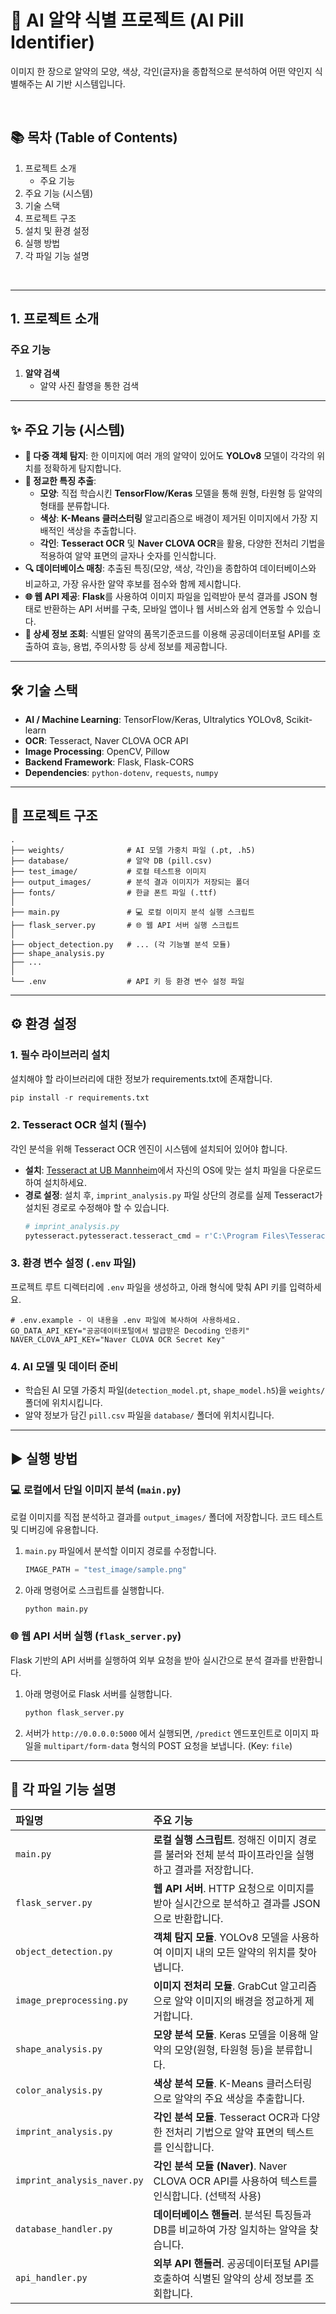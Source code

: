
# 💊 AI 알약 식별 프로젝트 (AI Pill Identifier)


이미지 한 장으로 알약의 모양, 색상, 각인(글자)을 종합적으로 분석하여 어떤 약인지 식별해주는 AI 기반 시스템입니다.

<br>



## 📚 목차 (Table of Contents)

1.  프로젝트 소개
      * 주요 기능
2.  주요 기능 (시스템)
3.  기술 스택
4.  프로젝트 구조
5.  설치 및 환경 설정
6.  실행 방법
7.  각 파일 기능 설명


<br>

-----

## 1\. 프로젝트 소개



### 주요 기능

1.  **알약 검색**
      * 알약 사진 촬영을 통한 검색

----


## ✨ 주요 기능 (시스템)

  * **🧠 다중 객체 탐지**: 한 이미지에 여러 개의 알약이 있어도 **YOLOv8** 모델이 각각의 위치를 정확하게 탐지합니다.
  * **🎨 정교한 특징 추출**:
      * **모양**: 직접 학습시킨 **TensorFlow/Keras** 모델을 통해 원형, 타원형 등 알약의 형태를 분류합니다.
      * **색상**: **K-Means 클러스터링** 알고리즘으로 배경이 제거된 이미지에서 가장 지배적인 색상을 추출합니다.
      * **각인**: **Tesseract OCR** 및 **Naver CLOVA OCR**을 활용, 다양한 전처리 기법을 적용하여 알약 표면의 글자나 숫자를 인식합니다.
  * **🔍 데이터베이스 매칭**: 추출된 특징(모양, 색상, 각인)을 종합하여 데이터베이스와 비교하고, 가장 유사한 알약 후보를 점수와 함께 제시합니다.
  * **🌐 웹 API 제공**: **Flask**를 사용하여 이미지 파일을 입력받아 분석 결과를 JSON 형태로 반환하는 API 서버를 구축, 모바일 앱이나 웹 서비스와 쉽게 연동할 수 있습니다.
  * **📜 상세 정보 조회**: 식별된 알약의 품목기준코드를 이용해 공공데이터포털 API를 호출하여 효능, 용법, 주의사항 등 상세 정보를 제공합니다.

-----

## 🛠️ 기술 스택

  * **AI / Machine Learning**: TensorFlow/Keras, Ultralytics YOLOv8, Scikit-learn
  * **OCR**: Tesseract, Naver CLOVA OCR API
  * **Image Processing**: OpenCV, Pillow
  * **Backend Framework**: Flask, Flask-CORS
  * **Dependencies**: `python-dotenv`, `requests`, `numpy`

-----

## 📂 프로젝트 구조

```
.
├── weights/              # AI 모델 가중치 파일 (.pt, .h5)
├── database/             # 알약 DB (pill.csv)
├── test_image/           # 로컬 테스트용 이미지
├── output_images/        # 분석 결과 이미지가 저장되는 폴더
├── fonts/                # 한글 폰트 파일 (.ttf)
│
├── main.py               # 💻 로컬 이미지 분석 실행 스크립트
├── flask_server.py       # 🌐 웹 API 서버 실행 스크립트
│
├── object_detection.py   # ... (각 기능별 분석 모듈)
├── shape_analysis.py
├── ...
│
└── .env                  # API 키 등 환경 변수 설정 파일

```

-----

## ⚙️ 환경 설정

### 1\. 필수 라이브러리 설치

설치해야 할 라이브러리에 대한 정보가 requirements.txt에 존재합니다.

```python
pip install -r requirements.txt
```

### 2\. Tesseract OCR 설치 (필수)

각인 분석을 위해 Tesseract OCR 엔진이 시스템에 설치되어 있어야 합니다.

  - **설치**: [Tesseract at UB Mannheim](https://www.google.com/search?q=https://github.com/UB-Mannheim/tesseract/wiki)에서 자신의 OS에 맞는 설치 파일을 다운로드하여 설치하세요.
  - **경로 설정**: 설치 후, `imprint_analysis.py` 파일 상단의 경로를 실제 Tesseract가 설치된 경로로 수정해야 할 수 있습니다.
    ```python
    # imprint_analysis.py
    pytesseract.pytesseract.tesseract_cmd = r'C:\Program Files\Tesseract-OCR\tesseract.exe' # 예시 경로
    ```

### 3\. 환경 변수 설정 (`.env` 파일)

프로젝트 루트 디렉터리에 `.env` 파일을 생성하고, 아래 형식에 맞춰 API 키를 입력하세요.

```env
# .env.example - 이 내용을 .env 파일에 복사하여 사용하세요.
GO_DATA_API_KEY="공공데이터포털에서 발급받은 Decoding 인증키"
NAVER_CLOVA_API_KEY="Naver CLOVA OCR Secret Key"
```

### 4\. AI 모델 및 데이터 준비

  - 학습된 AI 모델 가중치 파일(`detection_model.pt`, `shape_model.h5`)을 `weights/` 폴더에 위치시킵니다.
  - 알약 정보가 담긴 `pill.csv` 파일을 `database/` 폴더에 위치시킵니다.

-----

## ▶️ 실행 방법

### 💻 로컬에서 단일 이미지 분석 (`main.py`)

로컬 이미지를 직접 분석하고 결과를 `output_images/` 폴더에 저장합니다. 코드 테스트 및 디버깅에 유용합니다.

1.  `main.py` 파일에서 분석할 이미지 경로를 수정합니다.
    ```python
    IMAGE_PATH = "test_image/sample.png"
    ```
2.  아래 명령어로 스크립트를 실행합니다.
    ```bash
    python main.py
    ```

### 🌐 웹 API 서버 실행 (`flask_server.py`)

Flask 기반의 API 서버를 실행하여 외부 요청을 받아 실시간으로 분석 결과를 반환합니다.

1.  아래 명령어로 Flask 서버를 실행합니다.
    ```bash
    python flask_server.py
    ```
2.  서버가 `http://0.0.0.0:5000` 에서 실행되면, `/predict` 엔드포인트로 이미지 파일을 `multipart/form-data` 형식의 POST 요청을 보냅니다. (Key: `file`)

-----

## 📄 각 파일 기능 설명

| 파일명                     | 주요 기능                                                                                             |
| :------------------------- | :---------------------------------------------------------------------------------------------------- |
| `main.py`                  | **로컬 실행 스크립트**. 정해진 이미지 경로를 불러와 전체 분석 파이프라인을 실행하고 결과를 저장합니다.     |
| `flask_server.py`          | **웹 API 서버**. HTTP 요청으로 이미지를 받아 실시간으로 분석하고 결과를 JSON으로 반환합니다.               |
| `object_detection.py`      | **객체 탐지 모듈**. YOLOv8 모델을 사용하여 이미지 내의 모든 알약의 위치를 찾아냅니다.                     |
| `image_preprocessing.py`   | **이미지 전처리 모듈**. GrabCut 알고리즘으로 알약 이미지의 배경을 정교하게 제거합니다.                      |
| `shape_analysis.py`        | **모양 분석 모듈**. Keras 모델을 이용해 알약의 모양(원형, 타원형 등)을 분류합니다.                     |
| `color_analysis.py`        | **색상 분석 모듈**. K-Means 클러스터링으로 알약의 주요 색상을 추출합니다.                                   |
| `imprint_analysis.py`      | **각인 분석 모듈**. Tesseract OCR과 다양한 전처리 기법으로 알약 표면의 텍스트를 인식합니다.                   |
| `imprint_analysis_naver.py`| **각인 분석 모듈 (Naver)**. Naver CLOVA OCR API를 사용하여 텍스트를 인식합니다. (선택적 사용)                 |
| `database_handler.py`      | **데이터베이스 핸들러**. 분석된 특징들과 DB를 비교하여 가장 일치하는 알약을 찾습니다.                  |
| `api_handler.py`           | **외부 API 핸들러**. 공공데이터포털 API를 호출하여 식별된 알약의 상세 정보를 조회합니다.                  |

